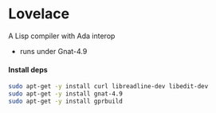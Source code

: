 # Lovelace
A Lisp compiler with Ada interop

- runs under Gnat-4.9

#### Install deps

```bash
sudo apt-get -y install curl libreadline-dev libedit-dev
sudo apt-get -y install gnat-4.9
sudo apt-get -y install gprbuild
```
